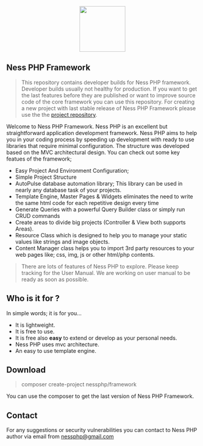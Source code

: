 <p align="center">
  <img width="120" src="https://raw.githubusercontent.com/nessphp/framework/master/Application/Content/img/ness_maintenance_mode.png">
</p>

## Ness PHP Framework
> This repository contains developer builds for Ness PHP framework. Developer builds usually not healthy for production. If you want to get the last features before they are published or want to improve source code of the core framework you can use this repository. For creating a new project with last stable release of Ness PHP Framework please use the  the [project repository](https://github.com/nessphp/project).


Welcome to Ness PHP Framework. Ness PHP is an excellent but straightforward application development framework. Ness PHP aims to help you in your coding process by speeding up development with ready to use libraries that require minimal configuration. The structure was developed based on the MVC architectural design. You can check out some key featues of the framework;
   - Easy Project And Environment Configuration; 
   - Simple Project Structure
   - AutoPulse database automation library; This library can be used in nearly any database task of your projects.
   - Template Engine, Master Pages & Widgets eliminates the need to write the same html code for each repetitive design every time
   - Generate Queries with a powerful Query Builder class or simply run CRUD commands
   - Create areas to divide big projects (Controller & View both supports Areas).
   - Resource Class which is designed to help you to manage your static values like strings and image objects.
   - Content Manager class helps you to import 3rd party resources to your web pages like; css, img, js or other html/php contents.


> There are lots of features of Ness PHP to explore. Please keep tracking for the User Manual. We are working on user manual to be ready as soon as possible.



## Who is it for ?
In simple words; it is for you...
  - It is lightweight.
  - It is free to use.
  - It is free also <b>easy</b> to extend or develop as your personal needs.
  - Ness PHP uses mvc architecture.
  - An easy to use template engine.
  
  
## Download

<blockquote>
  composer create-project nessphp/framework
</blockquote>
You can use the composer to get the last version of Ness PHP Framework. 



## Contact
For any suggestions or security vulnerabilities you can contact to  Ness PHP author via email from [nessphp@gmail.com](nessphp@gmail.com) 




